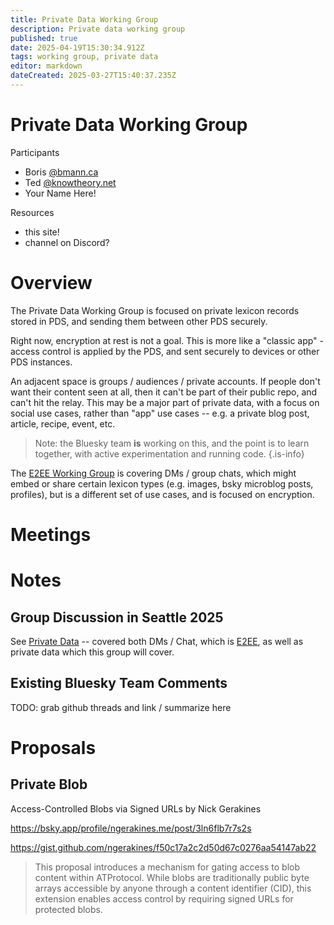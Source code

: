 ```yaml
---
title: Private Data Working Group
description: Private data working group
published: true
date: 2025-04-19T15:30:34.912Z
tags: working group, private data
editor: markdown
dateCreated: 2025-03-27T15:40:37.235Z
---
```


# Private Data Working Group

Participants
* Boris [@bmann.ca](https://bsky.app/profile/bmann.ca)
* Ted [@knowtheory.net](https://bsky.app/profile/knowtheory.net)
* Your Name Here!

Resources
* this site!
* channel on Discord?

# Overview

The Private Data Working Group is focused on private lexicon records stored in PDS, and sending them between other PDS securely.

Right now, encryption at rest is not a goal. This is more like a "classic app" - access control is applied by the PDS, and sent securely to devices or other PDS instances.

An adjacent space is groups / audiences / private accounts. If people don't want their content seen at all, then it can't be part of their public repo, and can't hit the relay. This may be a major part of private data, with a focus on social use cases, rather than "app" use cases -- e.g. a private blog post, article, recipe, event, etc.

> Note: the Bluesky team **is** working on this, and the point is to learn together, with active experimentation and running code.
{.is-info}


The [E2EE Working Group](/working-groups/e2ee) is covering DMs / group chats, which might embed or share certain lexicon types (e.g. images, bsky microblog posts, profiles), but is a different set of use cases, and is focused on encryption.

# Meetings

# Notes

## Group Discussion in Seattle 2025

See [Private Data](https://wiki.atprotocol.community/en/atmosphereconf/seattle2025/private-data) -- covered both DMs / Chat, which is [E2EE](/working-groups/e2ee), as well as private data which this group will cover.

## Existing Bluesky Team Comments

TODO: grab github threads and link / summarize here


# Proposals

## Private Blob

Access-Controlled Blobs via Signed URLs by Nick Gerakines

https://bsky.app/profile/ngerakines.me/post/3ln6flb7r7s2s

https://gist.github.com/ngerakines/f50c17a2c2d50d67c0276aa54147ab22

> This proposal introduces a mechanism for gating access to blob content within ATProtocol. While blobs are traditionally public byte arrays accessible by anyone through a content identifier (CID), this extension enables access control by requiring signed URLs for protected blobs.






